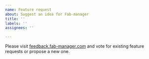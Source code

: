 ```yaml
---
name: Feature request
about: Suggest an idea for Fab-manager
title: ''
labels: ''
assignees: ''

---
```


Please visit [feedback.fab-manager.com](https://feedback.fab-manager.com/) and vote for existing feature requests or propose a new one.
